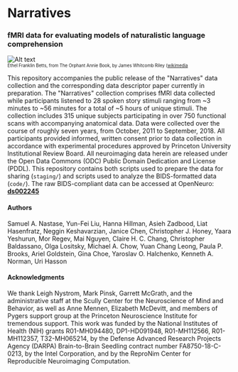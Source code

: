 # Narratives  
### fMRI data for evaluating models of naturalistic language comprehension

![Alt text](https://upload.wikimedia.org/wikipedia/commons/a/a0/Orphant_Annie_Book_%E2%80%93_Title_page.jpg?raw=true&s=100 "The Orphant Annie Book")  
<sub><sup>Ethel Franklin Betts, from The Orphant Annie Book, by James Whitcomb Riley ([wikimedia](https://commons.wikimedia.org/wiki/File:Orphant_Annie_Book_%E2%80%93_Title_page.jpg)</sup></sub>

This repository accompanies the public release of the "Narratives" data collection and the corresponding data descriptor paper currently in preparation. The "Narratives" collection comprises fMRI data collected while participants listened to 28 spoken story stimuli ranging from ~3 minutes to ~56 minutes for a total of ~5 hours of unique stimuli. The collection includes 315 unique subjects participating in over 750 functional scans with accompanying anatomical data. Data were collected over the course of roughly seven years, from October, 2011 to September, 2018. All participants provided informed, written consent prior to data collection in accordance with experimental procedures approved by Princeton University Institutional Review Board. All neuroimaging data herein are released under the Open Data Commons (ODC) Public Domain Dedication and License (PDDL). This repository contains both scripts used to prepare the data for sharing (`staging/`) and scripts used to analyze the BIDS-formatted data (`code/`). The raw BIDS-compliant data can be accessed at OpenNeuro: [**ds002245**](https://openneuro.org/datasets/ds002245)

#### Authors
Samuel A. Nastase, Yun-Fei Liu, Hanna Hillman, Asieh Zadbood, Liat Hasenfratz, Neggin Keshavarzian, Janice Chen, Christopher J. Honey, Yaara Yeshurun, Mor Regev, Mai Nguyen, Claire H. C. Chang, Christopher Baldassano, Olga Lositsky, Michael A. Chow, Yuan Chang Leong, Paula P. Brooks, Ariel Goldstein, Gina Choe, Yaroslav O. Halchenko, Kenneth A. Norman, Uri Hasson

#### Acknowledgments
We thank Leigh Nystrom, Mark Pinsk, Garrett McGrath, and the administrative staff at the Scully Center for the Neuroscience of Mind and Behavior, as well as Anne Mennen, Elizabeth McDevitt, and members of Pygers support group at the Princeton Neuroscience Institute for tremendous support. This work was funded by the National Institutes of Health (NIH) grants R01-MH094480, DP1-HD091948, R01-MH112566, R01-MH112357, T32-MH065214, by the Defense Advanced Research Projects Agency (DARPA) Brain-to-Brain Seedling contract number FA8750-18-C-0213, by the Intel Corporation, and by the ReproNim Center for Reproducible Neuroimaging Computation.
